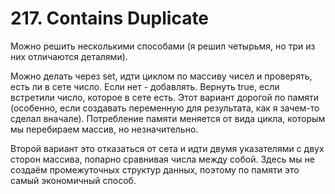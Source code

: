 # 217. Contains Duplicate

Можно решить несколькими способами (я решил четырьмя, но три из них отличаются деталями).

Можно делать через set, идти циклом по массиву чисел и проверять, есть ли в сете число. Если нет - добавлять. Вернуть true, если встретили число, которое в сете есть. Этот вариант дорогой по памяти (особенно, если создавать переменную для результата, как я зачем-то сделал вначале). Потребление памяти меняется от вида цикла, которым мы перебираем массив, но незначительно.

Второй вариант это отказаться от сета и идти двумя указателями с двух сторон массива, попарно сравнивая числа между собой. Здесь мы не создаём промежуточных структур данных, поэтому по памяти это самый экономичный способ.

